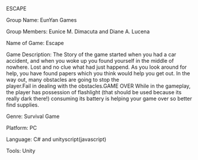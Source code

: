 ESCAPE

Group Name:         EunYan Games

Group Members:      Eunice M. Dimacuta and
                    Diane A. Lucena

Name of Game:       Escape

Game Description:   The Story of the game started when you had a car accident, and when you woke up you found yourself in the                       middle of nowhere. Lost and no clue what had just happend. As you look around for help, you have found                          papers which you think would help you get out. In the way out, many obstacles are going to stop the     
                    player.Fail in dealing with the obstacles.GAME OVER
                    While in the gameplay, the player has possession of flashlight (that should be used because its really dark                     there!) consuming its battery is helping your game over so better find supplies.

Genre:              Survival Game

Platform:           PC

Language:           C# and unityscript(javascript)

Tools:              Unity
